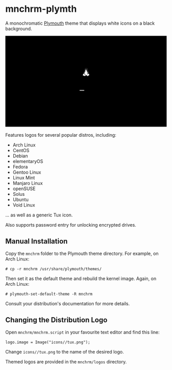 # mnchrm-plymth

A monochromatic
[Plymouth](https://www.freedesktop.org/wiki/Software/Plymouth/) 
theme that displays white icons on a black background.

![screenshot](screenshot.png?raw=true)

Features logos for several popular distros, including:

- Arch Linux
- CentOS
- Debian
- elementaryOS
- Fedora
- Gentoo Linux
- Linux Mint
- Manjaro Linux
- openSUSE
- Solus
- Ubuntu
- Void Linux

... as well as a generic Tux icon.

Also supports password entry for unlocking encrypted drives.

## Manual Installation

Copy the `mnchrm` folder to the Plymouth theme directory.
For example, on Arch Linux:

    # cp -r mnchrm /usr/share/plymouth/themes/

Then set it as the default theme and rebuild the kernel image.
Again, on Arch Linux:

    # plymouth-set-default-theme -R mnchrm

Consult your distribution's documentation for more details.

## Changing the Distribution Logo

Open `mnchrm/mnchrm.script` in your favourite text editor and find this line:

```
logo.image = Image("icons//tux.png");
```

Change `icons//tux.png` to the name of the desired logo.

Themed logos are provided in the `mnchrm/logos` directory.

